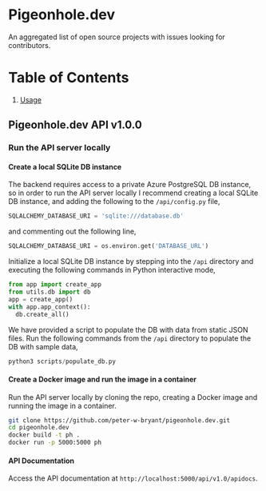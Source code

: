 # Pigeonhole.dev
An aggregated list of open source projects with issues looking for contributors.

# Table of Contents
1. [Usage](#Usage)

## Pigeonhole.dev API v1.0.0
### Run the API server locally
#### Create a local SQLite DB instance
The backend requires access to a private Azure PostgreSQL DB instance, so in order to run the API server locally I recommend creating a local SQLite DB instance, and adding the following to the ```/api/config.py``` file,
```python
SQLALCHEMY_DATABASE_URI = 'sqlite:///database.db'
```
and commenting out the following line,
```python
SQLALCHEMY_DATABASE_URI = os.environ.get('DATABASE_URL')
```

Initialize a local SQLite DB instance by stepping into the ```/api``` directory and executing the following commands in Python interactive mode,

```python
from app import create_app
from utils.db import db
app = create_app()
with app.app_context():
  db.create_all()
```
We have provided a script to populate the DB with data from static JSON files. Run the following commands from the ```/api``` directory to populate the DB with sample data,

```python
python3 scripts/populate_db.py
```

#### Create a Docker image and run the image in a container
Run the API server locally by cloning the repo, creating a Docker image and running the image in a container.

```bash
git clone https://github.com/peter-w-bryant/pigeonhole.dev.git
cd pigeonhole.dev
docker build -t ph .
docker run -p 5000:5000 ph
```

#### API Documentation
Access the API documentation at ```http://localhost:5000/api/v1.0/apidocs```.
